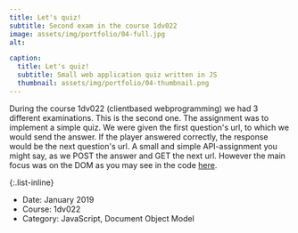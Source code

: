 ```yaml
---
title: Let's quiz!
subtitle: Second exam in the course 1dv022
image: assets/img/portfolio/04-full.jpg
alt:

caption:
  title: Let's quiz!
  subtitle: Small web application quiz written in JS
  thumbnail: assets/img/portfolio/04-thumbnail.png
---
```


During the course 1dv022 (clientbased webprogramming) we had 3 different examinations. This is the second one. The assignment was to implement a simple quiz. We were given the first question's url, to which we would send the answer. If the player answered correctly, the response would be the next question's url. A small and simple API-assignment you might say, as we POST the answer and GET the next url. However the main focus was on the DOM as you may see in the code [here](https://github.com/codesis/1dv022-exam2).

{:.list-inline}

- Date: January 2019
- Course: 1dv022
- Category: JavaScript, Document Object Model
